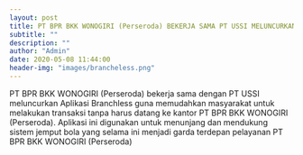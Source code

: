 ```yaml
---
layout: post
title: PT BPR BKK WONOGIRI (Perseroda) BEKERJA SAMA PT USSI MELUNCURKAN IBS BRANCHLESS
subtitle: ""
description: ""
author: "Admin"
date: 2020-05-08 11:44:00
header-img: "images/brancheless.png"
---
```

PT BPR BKK WONOGIRI (Perseroda) bekerja sama dengan PT USSI meluncurkan Aplikasi Branchless guna memudahkan masyarakat untuk melakukan transaksi tanpa harus datang ke kantor PT BPR BKK WONOGIRI (Perseroda). Aplikasi ini digunakan untuk menunjang dan mendukung sistem jemput bola yang selama ini menjadi garda terdepan pelayanan PT BPR BKK WONOGIRI (Perseroda)





